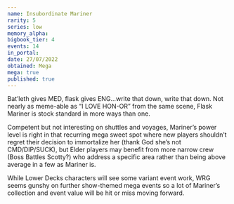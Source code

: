 ```yaml
---
name: Insubordinate Mariner
rarity: 5
series: low
memory_alpha:
bigbook_tier: 4
events: 14
in_portal:
date: 27/07/2022
obtained: Mega
mega: true
published: true
---
```


Bat’leth gives MED, flask gives ENG…write that down, write that down. Not nearly as meme-able as “I LOVE HON-OR” from the same scene, Flask Mariner is stock standard in more ways than one.

Competent but not interesting on shuttles and voyages, Mariner’s power level is right in that recurring mega sweet spot where new players shouldn’t regret their decision to immortalize her (thank God she’s not CMD/DIP/SUCK), but Elder players may benefit from more narrow crew (Boss Battles Scotty?) who address a specific area rather than being above average in a few as Mariner is.

While Lower Decks characters will see some variant event work, WRG seems gunshy on further show-themed mega events so a lot of Mariner’s collection and event value will be hit or miss moving forward.

